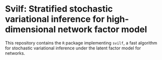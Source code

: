 # Svilf: Stratified stochastic variational inference for high-dimensional network factor model	

This repository contains the `R` package implementing `svilf`, a fast algorithm for stochastic variational inference under the latent factor model for networks.
